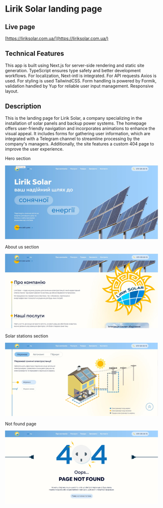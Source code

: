 # Lirik Solar landing page

## Live page

[https://liriksolar.com.ua/](https://liriksolar.com.ua/)

## Technical Features

This app is built using Next.js for server-side rendering and static site generation. TypeScript ensures type safety and better development workflows. For localization, Next-intl is integrated. For API requests Axios is used. For styling is used TailwindCSS. Form handling is powered by Formik, validation handled by Yup for reliable user input management. Responsive layout.

## Description

This is the landing page for Lirik Solar, a company specializing in the installation of solar panels and backup power systems. The homepage offers user-friendly navigation and incorporates animations to enhance the visual appeal. It includes forms for gathering user information, which are integrated with a Telegram channel to streamline processing by the company's managers. Additionally, the site features a custom 404 page to improve the user experience.

Hero section

![Hero](/public/images/screenshots/hero.webp)

About us section

![About](/public/images/screenshots/about.webp)

Solar stations section

![Solar stations](/public/images/screenshots/stations.webp)

Not found page

![Not found page](/public/images/screenshots/notFound.webp)
